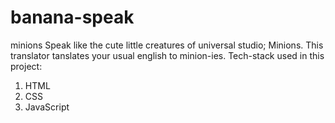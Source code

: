 # banana-speak
minions
Speak like the cute little creatures of universal studio; Minions. This translator tanslates your usual english to minion-ies.
Tech-stack used in this project:
  1. HTML
  2. CSS
  3. JavaScript
